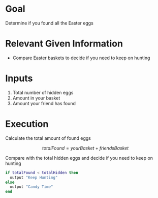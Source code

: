 # Goal
Determine if you found all the Easter eggs

# Relevant Given Information
- Compare Easter baskets to decide if you need to keep on hunting

# Inputs
1. Total number of hidden eggs
1. Amount in your basket
1. Amount your friend has found

# Execution
Calculate the total amount of found eggs

$$
totalFound = yourBasket + friendsBasket
$$

Compare with the total hidden eggs and decide if you need to keep on hunting

```lua
if totalFound < totalHidden then
  output "Keep Hunting"
else
  output "Candy Time"
end
```